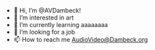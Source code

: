 - 👋 Hi, I’m @AVDambeck!
- 👀 I’m interested in art
- 🌱 I’m currently learning aaaaaaaa
- 💞️ I’m looking for a job
- 📫 How to reach me AudioVideo@Dambeck.org

<!---
AVDambeck/AVDambeck is a ✨ special ✨ repository because its `README.md` (this file) appears on your GitHub profile.
You can click the Preview link to take a look at your changes.
--->

